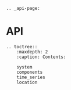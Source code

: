 ```{eval-rst}
.. _api-page:
```
# API

```{eval-rst}
.. toctree::
    :maxdepth: 2
    :caption: Contents:

    system
    components
    time_series
    location
```
